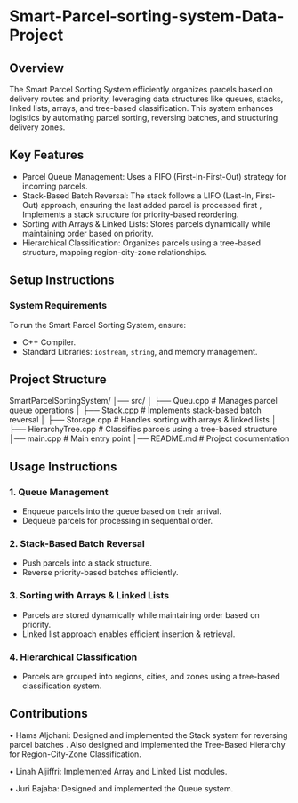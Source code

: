 # Smart-Parcel-sorting-system-Data-Project
## Overview
The Smart Parcel Sorting System efficiently organizes parcels based on delivery routes and priority, leveraging data structures like queues, stacks, linked lists, arrays, and tree-based classification. This system enhances logistics by automating parcel sorting, reversing batches, and structuring delivery zones.

## Key Features
- Parcel Queue Management: Uses a FIFO (First-In-First-Out) strategy for incoming parcels.
- Stack-Based Batch Reversal: The stack follows a LIFO (Last-In, First-Out) approach, ensuring the last added parcel is processed first , Implements a stack structure for priority-based reordering.
- Sorting with Arrays & Linked Lists: Stores parcels dynamically while maintaining order based on priority.
- Hierarchical Classification: Organizes parcels using a tree-based structure, mapping region-city-zone relationships.

## Setup Instructions

### System Requirements
To run the Smart Parcel Sorting System, ensure:
- C++ Compiler.
- Standard Libraries: `iostream`, `string`, and memory management.

## Project Structure

SmartParcelSortingSystem/
│── src/
│ ├── Queu.cpp # Manages parcel queue operations
│ ├── Stack.cpp # Implements stack-based batch reversal
│ ├── Storage.cpp # Handles sorting with arrays & linked lists
│ ├── HierarchyTree.cpp # Classifies parcels using a tree-based structure
│── main.cpp # Main entry point
│── README.md # Project documentation

## Usage Instructions
### 1. Queue Management
- Enqueue parcels into the queue based on their arrival.
- Dequeue parcels for processing in sequential order.

### 2. Stack-Based Batch Reversal
- Push parcels into a stack structure.
- Reverse priority-based batches efficiently.

### 3. Sorting with Arrays & Linked Lists
- Parcels are stored dynamically while maintaining order based on priority.
- Linked list approach enables efficient insertion & retrieval.

### 4. Hierarchical Classification
- Parcels are grouped into regions, cities, and zones using a tree-based classification system.

## Contributions

• Hams Aljohani: Designed and implemented the Stack system for reversing parcel batches . Also designed and implemented the Tree-Based Hierarchy for Region-City-Zone Classification.

• Linah Aljiffri: Implemented Array and Linked List modules.

• Juri Bajaba: Designed and implemented the Queue system.
